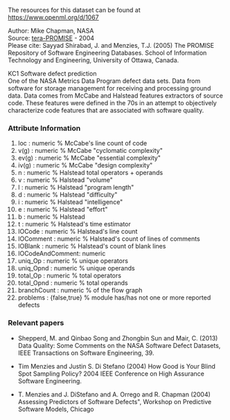 The resources for this dataset can be found at https://www.openml.org/d/1067

Author: Mike Chapman, NASA  
Source: [tera-PROMISE](http://openscience.us/repo/defect/mccabehalsted/kc1.html) - 2004  
Please cite: Sayyad Shirabad, J. and Menzies, T.J. (2005) The PROMISE Repository of Software Engineering Databases. School of Information Technology and Engineering, University of Ottawa, Canada.  
  
KC1 Software defect prediction  
One of the NASA Metrics Data Program defect data sets. Data from software for storage management for receiving and processing ground data. Data comes from McCabe and Halstead features extractors of source code.  These features were defined in the 70s in an attempt to objectively characterize code features that are associated with software quality.

### Attribute Information  

1. loc             : numeric % McCabe's line count of code
2. v(g)            : numeric % McCabe "cyclomatic complexity"
3. ev(g)           : numeric % McCabe "essential complexity"
4. iv(g)           : numeric % McCabe "design complexity"
5. n               : numeric % Halstead total operators + operands
6. v               : numeric % Halstead "volume"
7. l               : numeric % Halstead "program length"
8. d               : numeric % Halstead "difficulty"
9. i               : numeric % Halstead "intelligence"
10. e               : numeric % Halstead "effort"
11. b               : numeric % Halstead 
12. t               : numeric % Halstead's time estimator
13. lOCode          : numeric % Halstead's line count
14. lOComment       : numeric % Halstead's count of lines of comments
15. lOBlank         : numeric % Halstead's count of blank lines
16. lOCodeAndComment: numeric
17. uniq_Op         : numeric % unique operators
18. uniq_Opnd       : numeric % unique operands
19. total_Op        : numeric % total operators
20. total_Opnd      : numeric % total operands
21. branchCount     : numeric % of the flow graph
22. problems        : {false,true} % module has/has not one or more reported defects

### Relevant papers  

- Shepperd, M. and Qinbao Song and Zhongbin Sun and Mair, C. (2013)
Data Quality: Some Comments on the NASA Software Defect Datasets, IEEE Transactions on Software Engineering, 39.

- Tim Menzies and Justin S. Di Stefano (2004) How Good is Your Blind Spot Sampling Policy? 2004 IEEE Conference on High Assurance
Software Engineering.

- T. Menzies and J. DiStefano and A. Orrego and R. Chapman (2004) Assessing Predictors of Software Defects", Workshop on Predictive Software Models, Chicago
